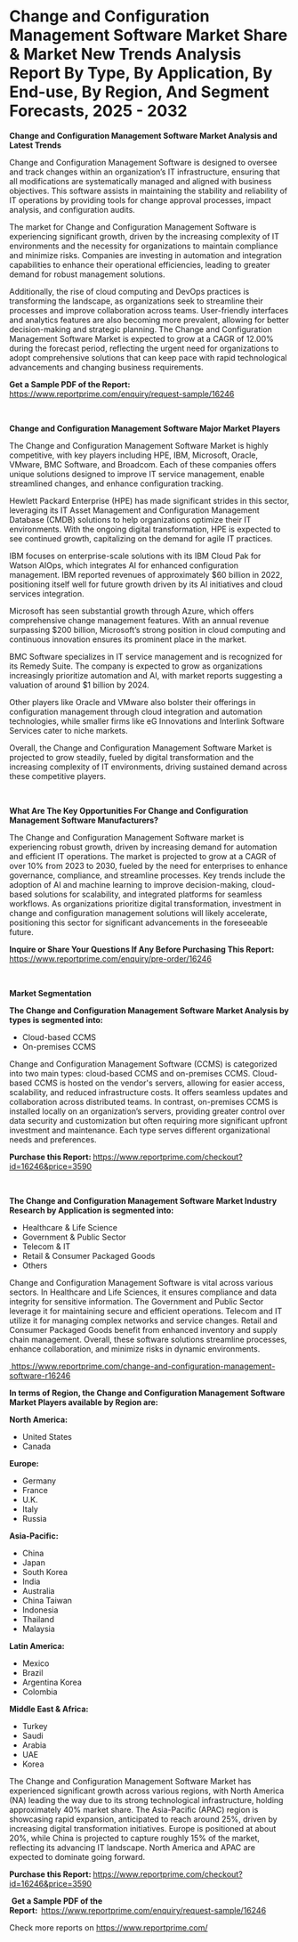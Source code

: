 <p><h1>Change and Configuration Management Software Market Share & Market New Trends Analysis Report By Type, By Application, By End-use, By Region, And Segment Forecasts, 2025 - 2032</h1></p><p><strong>Change and Configuration Management Software Market Analysis and Latest Trends</strong></p>
<p><p>Change and Configuration Management Software is designed to oversee and track changes within an organization’s IT infrastructure, ensuring that all modifications are systematically managed and aligned with business objectives. This software assists in maintaining the stability and reliability of IT operations by providing tools for change approval processes, impact analysis, and configuration audits. </p><p>The market for Change and Configuration Management Software is experiencing significant growth, driven by the increasing complexity of IT environments and the necessity for organizations to maintain compliance and minimize risks. Companies are investing in automation and integration capabilities to enhance their operational efficiencies, leading to greater demand for robust management solutions. </p><p>Additionally, the rise of cloud computing and DevOps practices is transforming the landscape, as organizations seek to streamline their processes and improve collaboration across teams. User-friendly interfaces and analytics features are also becoming more prevalent, allowing for better decision-making and strategic planning. The Change and Configuration Management Software Market is expected to grow at a CAGR of 12.00% during the forecast period, reflecting the urgent need for organizations to adopt comprehensive solutions that can keep pace with rapid technological advancements and changing business requirements.</p></p>
<p><strong>Get a Sample PDF of the Report:&nbsp;</strong> <a href="https://www.reportprime.com/enquiry/request-sample/16246?utm_campaign=2714&utm_medium=2&utm_source=Github&utm_content=ia&utm_term=20032025&utm_id=change-and-configuration-management-software">https://www.reportprime.com/enquiry/request-sample/16246</a></p>
<p>&nbsp;</p>
<p><strong>Change and Configuration Management Software Major Market Players</strong></p>
<p><p>The Change and Configuration Management Software Market is highly competitive, with key players including HPE, IBM, Microsoft, Oracle, VMware, BMC Software, and Broadcom. Each of these companies offers unique solutions designed to improve IT service management, enable streamlined changes, and enhance configuration tracking.</p><p>Hewlett Packard Enterprise (HPE) has made significant strides in this sector, leveraging its IT Asset Management and Configuration Management Database (CMDB) solutions to help organizations optimize their IT environments. With the ongoing digital transformation, HPE is expected to see continued growth, capitalizing on the demand for agile IT practices.</p><p>IBM focuses on enterprise-scale solutions with its IBM Cloud Pak for Watson AIOps, which integrates AI for enhanced configuration management. IBM reported revenues of approximately $60 billion in 2022, positioning itself well for future growth driven by its AI initiatives and cloud services integration.</p><p>Microsoft has seen substantial growth through Azure, which offers comprehensive change management features. With an annual revenue surpassing $200 billion, Microsoft’s strong position in cloud computing and continuous innovation ensures its prominent place in the market.</p><p>BMC Software specializes in IT service management and is recognized for its Remedy Suite. The company is expected to grow as organizations increasingly prioritize automation and AI, with market reports suggesting a valuation of around $1 billion by 2024.</p><p>Other players like Oracle and VMware also bolster their offerings in configuration management through cloud integration and automation technologies, while smaller firms like eG Innovations and Interlink Software Services cater to niche markets.</p><p>Overall, the Change and Configuration Management Software Market is projected to grow steadily, fueled by digital transformation and the increasing complexity of IT environments, driving sustained demand across these competitive players.</p></p>
<p>&nbsp;</p>
<p><strong>What Are The Key Opportunities For Change and Configuration Management Software Manufacturers?</strong></p>
<p><p>The Change and Configuration Management Software market is experiencing robust growth, driven by increasing demand for automation and efficient IT operations. The market is projected to grow at a CAGR of over 10% from 2023 to 2030, fueled by the need for enterprises to enhance governance, compliance, and streamline processes. Key trends include the adoption of AI and machine learning to improve decision-making, cloud-based solutions for scalability, and integrated platforms for seamless workflows. As organizations prioritize digital transformation, investment in change and configuration management solutions will likely accelerate, positioning this sector for significant advancements in the foreseeable future.</p></p>
<p><strong>Inquire or Share Your Questions If Any Before Purchasing This Report:</strong> <a href="https://www.reportprime.com/enquiry/pre-order/16246?utm_campaign=2714&utm_medium=2&utm_source=Github&utm_content=ia&utm_term=20032025&utm_id=change-and-configuration-management-software">https://www.reportprime.com/enquiry/pre-order/16246</a></p>
<p>&nbsp;</p>
<p><strong>Market Segmentation</strong></p>
<p><strong>The Change and Configuration Management Software Market Analysis by types is segmented into:</strong></p>
<p><ul><li>Cloud-based CCMS</li><li>On-premises CCMS</li></ul></p>
<p><p>Change and Configuration Management Software (CCMS) is categorized into two main types: cloud-based CCMS and on-premises CCMS. Cloud-based CCMS is hosted on the vendor's servers, allowing for easier access, scalability, and reduced infrastructure costs. It offers seamless updates and collaboration across distributed teams. In contrast, on-premises CCMS is installed locally on an organization’s servers, providing greater control over data security and customization but often requiring more significant upfront investment and maintenance. Each type serves different organizational needs and preferences.</p></p>
<p><strong>Purchase this Report:&nbsp;</strong><a href="https://www.reportprime.com/checkout?id=16246&price=3590&utm_campaign=2714&utm_medium=2&utm_source=Github&utm_content=ia&utm_term=20032025&utm_id=change-and-configuration-management-software">https://www.reportprime.com/checkout?id=16246&price=3590</a></p>
<p>&nbsp;</p>
<p><strong>The Change and Configuration Management Software Market Industry Research by Application is segmented into:</strong></p>
<p><ul><li>Healthcare & Life Science</li><li>Government & Public Sector</li><li>Telecom & IT</li><li>Retail & Consumer Packaged Goods</li><li>Others</li></ul></p>
<p><p>Change and Configuration Management Software is vital across various sectors. In Healthcare and Life Sciences, it ensures compliance and data integrity for sensitive information. The Government and Public Sector leverage it for maintaining secure and efficient operations. Telecom and IT utilize it for managing complex networks and service changes. Retail and Consumer Packaged Goods benefit from enhanced inventory and supply chain management. Overall, these software solutions streamline processes, enhance collaboration, and minimize risks in dynamic environments.</p></p>
<p><a href="https://www.reportprime.com/change-and-configuration-management-software-r16246?utm_campaign=2714&utm_medium=2&utm_source=Github&utm_content=ia&utm_term=20032025&utm_id=change-and-configuration-management-software">&nbsp;https://www.reportprime.com/change-and-configuration-management-software-r16246</a></p>
<p><strong>In terms of Region, the Change and Configuration Management Software Market Players available by Region are:</strong></p>
<p>
    <p> <strong> North America: </strong>
        <ul>
            <li>United States</li>
            <li>Canada</li>
        </ul>
        </p> 
    <p> <strong> Europe: </strong>
        <ul>
            <li>Germany</li>
            <li>France</li>
            <li>U.K.</li>
            <li>Italy</li>
            <li>Russia</li>
        </ul>
        </p> 
    <p> <strong> Asia-Pacific: </strong>
        <ul>
            <li>China</li>
            <li>Japan</li>
            <li>South Korea</li>
            <li>India</li>
            <li>Australia</li>
            <li>China Taiwan</li>
            <li>Indonesia</li>
            <li>Thailand</li>
            <li>Malaysia</li>
        </ul>
        </p> 
    <p> <strong> Latin America: </strong>
        <ul>
            <li>Mexico</li>
            <li>Brazil</li>
            <li>Argentina Korea</li>
            <li>Colombia</li>
        </ul>
        </p> 
    <p> <strong> Middle East & Africa: </strong>
        <ul>
            <li>Turkey</li>
            <li>Saudi</li>
            <li>Arabia</li>
            <li>UAE</li>
            <li>Korea</li>
        </ul>
    </p>
    </p>
<p><p>The Change and Configuration Management Software Market has experienced significant growth across various regions, with North America (NA) leading the way due to its strong technological infrastructure, holding approximately 40% market share. The Asia-Pacific (APAC) region is showcasing rapid expansion, anticipated to reach around 25%, driven by increasing digital transformation initiatives. Europe is positioned at about 20%, while China is projected to capture roughly 15% of the market, reflecting its advancing IT landscape. North America and APAC are expected to dominate going forward.</p></p>
<p><strong>Purchase this Report: </strong><a href="https://www.reportprime.com/checkout?id=16246&price=3590&utm_campaign=2714&utm_medium=2&utm_source=Github&utm_content=ia&utm_term=20032025&utm_id=change-and-configuration-management-software">https://www.reportprime.com/checkout?id=16246&price=3590</a></p>
<p>&nbsp;<strong>Get a Sample PDF of the Report:&nbsp;&nbsp;</strong><a href="https://www.reportprime.com/enquiry/request-sample/16246?utm_campaign=2714&utm_medium=2&utm_source=Github&utm_content=ia&utm_term=20032025&utm_id=change-and-configuration-management-software">https://www.reportprime.com/enquiry/request-sample/16246</a></p>
<p><strong></strong></p>
<p>Check more reports on <a href="https://www.reportprime.com/?utm_campaign=2714&utm_medium=2&utm_source=Github&utm_content=ia&utm_term=20032025&utm_id=change-and-configuration-management-software">https://www.reportprime.com/</a></p>